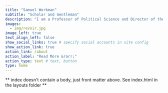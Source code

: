 ```yaml
---
title: "Samuel Workman"
subtitle: "Scholar and Gentleman"
description: "I am a Professor of Political Science and Director of the Institute for Policy Research and Public Affairs in the John D. 'Jay' Rockefeller School of Policy and Politics at West Virginia University. This is my personal home on the web. I am a native West Virginian and a connoisseur of nature, old things, and imbibing culture. Take a look around for projects, data, or recipes."
images:
  - img/revoir.jpg
image_left: true
text_align_left: false
show_social_links: true # specify social accounts in site config
show_action_link: true
action_link: /about
action_label: "Read More &rarr;"
action_type: text # text, button
type: home
---
```


** index doesn't contain a body, just front matter above.
See index.html in the layouts folder **

